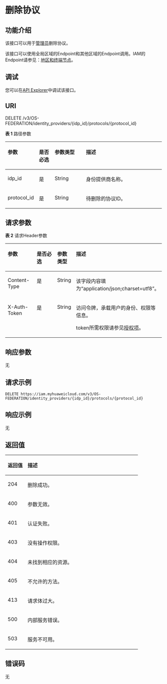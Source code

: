 # 删除协议<a name="iam_13_0406"></a>

## 功能介绍<a name="zh-cn_topic_0224276875_section1125515320516"></a>

该接口可以用于<u>[管理员](https://support.huaweicloud.com/usermanual-iam/iam_01_0001.html)</u><u></u>删除协议。

该接口可以使用全局区域的Endpoint和其他区域的Endpoint调用。IAM的Endpoint请参见：[地区和终端节点](https://developer.huaweicloud.com/endpoint?IAM)。

## 调试<a name="section34684323153"></a>

您可以在[API Explorer](https://apiexplorer.developer.huaweicloud.com/apiexplorer/doc?product=IAM&api=KeystoneDeleteProtocol)中调试该接口。

## URI<a name="zh-cn_topic_0224276875_section7256163218519"></a>

DELETE /v3/OS-FEDERATION/identity\_providers/\{idp\_id\}/protocols/\{protocol\_id\}

**表 1**  路径参数

<a name="zh-cn_topic_0224276875_table1325715326511"></a>
<table><thead align="left"><tr id="zh-cn_topic_0224276875_row625623213515"><th class="cellrowborder" valign="top" width="20%" id="mcps1.2.5.1.1"><p id="zh-cn_topic_0224276875_p11257103285117"><a name="zh-cn_topic_0224276875_p11257103285117"></a><a name="zh-cn_topic_0224276875_p11257103285117"></a>参数</p>
</th>
<th class="cellrowborder" valign="top" width="10%" id="mcps1.2.5.1.2"><p id="zh-cn_topic_0224276875_p625763265116"><a name="zh-cn_topic_0224276875_p625763265116"></a><a name="zh-cn_topic_0224276875_p625763265116"></a>是否必选</p>
</th>
<th class="cellrowborder" valign="top" width="20%" id="mcps1.2.5.1.3"><p id="zh-cn_topic_0224276875_p3257143285118"><a name="zh-cn_topic_0224276875_p3257143285118"></a><a name="zh-cn_topic_0224276875_p3257143285118"></a>参数类型</p>
</th>
<th class="cellrowborder" valign="top" width="50%" id="mcps1.2.5.1.4"><p id="zh-cn_topic_0224276875_p9258113219516"><a name="zh-cn_topic_0224276875_p9258113219516"></a><a name="zh-cn_topic_0224276875_p9258113219516"></a>描述</p>
</th>
</tr>
</thead>
<tbody><tr id="zh-cn_topic_0224276875_row1725653218515"><td class="cellrowborder" valign="top" width="20%" headers="mcps1.2.5.1.1 "><p id="zh-cn_topic_0224276875_p3258432125117"><a name="zh-cn_topic_0224276875_p3258432125117"></a><a name="zh-cn_topic_0224276875_p3258432125117"></a>idp_id</p>
</td>
<td class="cellrowborder" valign="top" width="10%" headers="mcps1.2.5.1.2 "><p id="zh-cn_topic_0224276875_p625813275113"><a name="zh-cn_topic_0224276875_p625813275113"></a><a name="zh-cn_topic_0224276875_p625813275113"></a>是</p>
</td>
<td class="cellrowborder" valign="top" width="20%" headers="mcps1.2.5.1.3 "><p id="zh-cn_topic_0224276875_p42581132195120"><a name="zh-cn_topic_0224276875_p42581132195120"></a><a name="zh-cn_topic_0224276875_p42581132195120"></a>String</p>
</td>
<td class="cellrowborder" valign="top" width="50%" headers="mcps1.2.5.1.4 "><p id="zh-cn_topic_0224276875_p192584325518"><a name="zh-cn_topic_0224276875_p192584325518"></a><a name="zh-cn_topic_0224276875_p192584325518"></a>身份提供商名称。</p>
</td>
</tr>
<tr id="zh-cn_topic_0224276875_row225723235111"><td class="cellrowborder" valign="top" width="20%" headers="mcps1.2.5.1.1 "><p id="zh-cn_topic_0224276875_p18259133216514"><a name="zh-cn_topic_0224276875_p18259133216514"></a><a name="zh-cn_topic_0224276875_p18259133216514"></a>protocol_id</p>
</td>
<td class="cellrowborder" valign="top" width="10%" headers="mcps1.2.5.1.2 "><p id="zh-cn_topic_0224276875_p1725903235116"><a name="zh-cn_topic_0224276875_p1725903235116"></a><a name="zh-cn_topic_0224276875_p1725903235116"></a>是</p>
</td>
<td class="cellrowborder" valign="top" width="20%" headers="mcps1.2.5.1.3 "><p id="zh-cn_topic_0224276875_p3259113245115"><a name="zh-cn_topic_0224276875_p3259113245115"></a><a name="zh-cn_topic_0224276875_p3259113245115"></a>String</p>
</td>
<td class="cellrowborder" valign="top" width="50%" headers="mcps1.2.5.1.4 "><p id="zh-cn_topic_0224276875_p1259432145113"><a name="zh-cn_topic_0224276875_p1259432145113"></a><a name="zh-cn_topic_0224276875_p1259432145113"></a>待删除的协议ID。</p>
</td>
</tr>
</tbody>
</table>

## 请求参数<a name="zh-cn_topic_0224276875_section1925973215120"></a>

**表 2**  请求Header参数

<a name="zh-cn_topic_0224276875_HeaderParameter"></a>
<table><thead align="left"><tr id="zh-cn_topic_0224276875_row9260832145110"><th class="cellrowborder" valign="top" width="20%" id="mcps1.2.5.1.1"><p id="zh-cn_topic_0224276875_p5260173216511"><a name="zh-cn_topic_0224276875_p5260173216511"></a><a name="zh-cn_topic_0224276875_p5260173216511"></a>参数</p>
</th>
<th class="cellrowborder" valign="top" width="20%" id="mcps1.2.5.1.2"><p id="zh-cn_topic_0224276875_p12613323514"><a name="zh-cn_topic_0224276875_p12613323514"></a><a name="zh-cn_topic_0224276875_p12613323514"></a>是否必选</p>
</th>
<th class="cellrowborder" valign="top" width="10%" id="mcps1.2.5.1.3"><p id="zh-cn_topic_0224276875_p2026133285117"><a name="zh-cn_topic_0224276875_p2026133285117"></a><a name="zh-cn_topic_0224276875_p2026133285117"></a>参数类型</p>
</th>
<th class="cellrowborder" valign="top" width="50%" id="mcps1.2.5.1.4"><p id="zh-cn_topic_0224276875_p132611832155113"><a name="zh-cn_topic_0224276875_p132611832155113"></a><a name="zh-cn_topic_0224276875_p132611832155113"></a>描述</p>
</th>
</tr>
</thead>
<tbody><tr id="zh-cn_topic_0224276875_row0260132165115"><td class="cellrowborder" valign="top" width="20%" headers="mcps1.2.5.1.1 "><p id="zh-cn_topic_0224276875_p172616324513"><a name="zh-cn_topic_0224276875_p172616324513"></a><a name="zh-cn_topic_0224276875_p172616324513"></a>Content-Type</p>
</td>
<td class="cellrowborder" valign="top" width="20%" headers="mcps1.2.5.1.2 "><p id="zh-cn_topic_0224276875_p126183211511"><a name="zh-cn_topic_0224276875_p126183211511"></a><a name="zh-cn_topic_0224276875_p126183211511"></a>是</p>
</td>
<td class="cellrowborder" valign="top" width="10%" headers="mcps1.2.5.1.3 "><p id="zh-cn_topic_0224276875_p1726215320514"><a name="zh-cn_topic_0224276875_p1726215320514"></a><a name="zh-cn_topic_0224276875_p1726215320514"></a>String</p>
</td>
<td class="cellrowborder" valign="top" width="50%" headers="mcps1.2.5.1.4 "><p id="zh-cn_topic_0224276875_p8262632135114"><a name="zh-cn_topic_0224276875_p8262632135114"></a><a name="zh-cn_topic_0224276875_p8262632135114"></a>该字段内容填为“application/json;charset=utf8”。</p>
</td>
</tr>
<tr id="zh-cn_topic_0224276875_row12260232175110"><td class="cellrowborder" valign="top" width="20%" headers="mcps1.2.5.1.1 "><p id="zh-cn_topic_0224276875_p1626214326511"><a name="zh-cn_topic_0224276875_p1626214326511"></a><a name="zh-cn_topic_0224276875_p1626214326511"></a>X-Auth-Token</p>
</td>
<td class="cellrowborder" valign="top" width="20%" headers="mcps1.2.5.1.2 "><p id="zh-cn_topic_0224276875_p132631432165110"><a name="zh-cn_topic_0224276875_p132631432165110"></a><a name="zh-cn_topic_0224276875_p132631432165110"></a>是</p>
</td>
<td class="cellrowborder" valign="top" width="10%" headers="mcps1.2.5.1.3 "><p id="zh-cn_topic_0224276875_p1426323210510"><a name="zh-cn_topic_0224276875_p1426323210510"></a><a name="zh-cn_topic_0224276875_p1426323210510"></a>String</p>
</td>
<td class="cellrowborder" valign="top" width="50%" headers="mcps1.2.5.1.4 "><p id="p5370105719916"><a name="p5370105719916"></a><a name="p5370105719916"></a>访问令牌，承载用户的身份、权限等信息。</p>
<p id="p93702057595"><a name="p93702057595"></a><a name="p93702057595"></a>token所需权限请参见<a href="授权项.md">授权项</a>。</p>
</td>
</tr>
</tbody>
</table>

## 响应参数<a name="zh-cn_topic_0224276875_section52631632125117"></a>

无

## 请求示例<a name="zh-cn_topic_0224276875_section18264232155110"></a>

```
DELETE https://iam.myhuaweicloud.com/v3/OS-FEDERATION/identity_providers/{idp_id}/protocols/{protocol_id}
```

## 响应示例<a name="zh-cn_topic_0224276875_section526583245114"></a>

无

## 返回值<a name="zh-cn_topic_0224276875_section172651832105116"></a>

<a name="zh-cn_topic_0224276875_table4324"></a>
<table><thead align="left"><tr id="zh-cn_topic_0224276875_row1626693225111"><th class="cellrowborder" valign="top" width="15%" id="mcps1.1.3.1.1"><p id="zh-cn_topic_0224276875_p0266532195115"><a name="zh-cn_topic_0224276875_p0266532195115"></a><a name="zh-cn_topic_0224276875_p0266532195115"></a>返回值</p>
</th>
<th class="cellrowborder" valign="top" width="85%" id="mcps1.1.3.1.2"><p id="zh-cn_topic_0224276875_p17267193219517"><a name="zh-cn_topic_0224276875_p17267193219517"></a><a name="zh-cn_topic_0224276875_p17267193219517"></a>描述</p>
</th>
</tr>
</thead>
<tbody><tr id="zh-cn_topic_0224276875_row10266173295116"><td class="cellrowborder" valign="top" width="15%" headers="mcps1.1.3.1.1 "><p id="zh-cn_topic_0224276875_p17267163216516"><a name="zh-cn_topic_0224276875_p17267163216516"></a><a name="zh-cn_topic_0224276875_p17267163216516"></a>204</p>
</td>
<td class="cellrowborder" valign="top" width="85%" headers="mcps1.1.3.1.2 "><p id="zh-cn_topic_0224276875_p12267732165116"><a name="zh-cn_topic_0224276875_p12267732165116"></a><a name="zh-cn_topic_0224276875_p12267732165116"></a>删除成功。</p>
</td>
</tr>
<tr id="zh-cn_topic_0224276875_row19266532195111"><td class="cellrowborder" valign="top" width="15%" headers="mcps1.1.3.1.1 "><p id="zh-cn_topic_0224276875_p192681332105112"><a name="zh-cn_topic_0224276875_p192681332105112"></a><a name="zh-cn_topic_0224276875_p192681332105112"></a>400</p>
</td>
<td class="cellrowborder" valign="top" width="85%" headers="mcps1.1.3.1.2 "><p id="zh-cn_topic_0224276875_p13268232115112"><a name="zh-cn_topic_0224276875_p13268232115112"></a><a name="zh-cn_topic_0224276875_p13268232115112"></a>参数无效。</p>
</td>
</tr>
<tr id="zh-cn_topic_0224276875_row4266153219511"><td class="cellrowborder" valign="top" width="15%" headers="mcps1.1.3.1.1 "><p id="zh-cn_topic_0224276875_p18268113295116"><a name="zh-cn_topic_0224276875_p18268113295116"></a><a name="zh-cn_topic_0224276875_p18268113295116"></a>401</p>
</td>
<td class="cellrowborder" valign="top" width="85%" headers="mcps1.1.3.1.2 "><p id="zh-cn_topic_0224276875_p32691832175111"><a name="zh-cn_topic_0224276875_p32691832175111"></a><a name="zh-cn_topic_0224276875_p32691832175111"></a>认证失败。</p>
</td>
</tr>
<tr id="zh-cn_topic_0224276875_row526612321513"><td class="cellrowborder" valign="top" width="15%" headers="mcps1.1.3.1.1 "><p id="zh-cn_topic_0224276875_p122692032185118"><a name="zh-cn_topic_0224276875_p122692032185118"></a><a name="zh-cn_topic_0224276875_p122692032185118"></a>403</p>
</td>
<td class="cellrowborder" valign="top" width="85%" headers="mcps1.1.3.1.2 "><p id="zh-cn_topic_0224276875_p19269113215113"><a name="zh-cn_topic_0224276875_p19269113215113"></a><a name="zh-cn_topic_0224276875_p19269113215113"></a>没有操作权限。</p>
</td>
</tr>
<tr id="zh-cn_topic_0224276875_row1726615322511"><td class="cellrowborder" valign="top" width="15%" headers="mcps1.1.3.1.1 "><p id="zh-cn_topic_0224276875_p326923220519"><a name="zh-cn_topic_0224276875_p326923220519"></a><a name="zh-cn_topic_0224276875_p326923220519"></a>404</p>
</td>
<td class="cellrowborder" valign="top" width="85%" headers="mcps1.1.3.1.2 "><p id="zh-cn_topic_0224276875_p1326903215514"><a name="zh-cn_topic_0224276875_p1326903215514"></a><a name="zh-cn_topic_0224276875_p1326903215514"></a>未找到相应的资源。</p>
</td>
</tr>
<tr id="zh-cn_topic_0224276875_row1126614323518"><td class="cellrowborder" valign="top" width="15%" headers="mcps1.1.3.1.1 "><p id="zh-cn_topic_0224276875_p1727093212517"><a name="zh-cn_topic_0224276875_p1727093212517"></a><a name="zh-cn_topic_0224276875_p1727093212517"></a>405</p>
</td>
<td class="cellrowborder" valign="top" width="85%" headers="mcps1.1.3.1.2 "><p id="zh-cn_topic_0224276875_p11270193215116"><a name="zh-cn_topic_0224276875_p11270193215116"></a><a name="zh-cn_topic_0224276875_p11270193215116"></a>不允许的方法。</p>
</td>
</tr>
<tr id="zh-cn_topic_0224276875_row11266153219518"><td class="cellrowborder" valign="top" width="15%" headers="mcps1.1.3.1.1 "><p id="zh-cn_topic_0224276875_p8270113295110"><a name="zh-cn_topic_0224276875_p8270113295110"></a><a name="zh-cn_topic_0224276875_p8270113295110"></a>413</p>
</td>
<td class="cellrowborder" valign="top" width="85%" headers="mcps1.1.3.1.2 "><p id="zh-cn_topic_0224276875_p42701132175116"><a name="zh-cn_topic_0224276875_p42701132175116"></a><a name="zh-cn_topic_0224276875_p42701132175116"></a>请求体过大。</p>
</td>
</tr>
<tr id="zh-cn_topic_0224276875_row1326623295115"><td class="cellrowborder" valign="top" width="15%" headers="mcps1.1.3.1.1 "><p id="zh-cn_topic_0224276875_p6270132205118"><a name="zh-cn_topic_0224276875_p6270132205118"></a><a name="zh-cn_topic_0224276875_p6270132205118"></a>500</p>
</td>
<td class="cellrowborder" valign="top" width="85%" headers="mcps1.1.3.1.2 "><p id="zh-cn_topic_0224276875_p4270143219512"><a name="zh-cn_topic_0224276875_p4270143219512"></a><a name="zh-cn_topic_0224276875_p4270143219512"></a>内部服务错误。</p>
</td>
</tr>
<tr id="zh-cn_topic_0224276875_row16266103245119"><td class="cellrowborder" valign="top" width="15%" headers="mcps1.1.3.1.1 "><p id="zh-cn_topic_0224276875_p9271203211515"><a name="zh-cn_topic_0224276875_p9271203211515"></a><a name="zh-cn_topic_0224276875_p9271203211515"></a>503</p>
</td>
<td class="cellrowborder" valign="top" width="85%" headers="mcps1.1.3.1.2 "><p id="zh-cn_topic_0224276875_p17271163210513"><a name="zh-cn_topic_0224276875_p17271163210513"></a><a name="zh-cn_topic_0224276875_p17271163210513"></a>服务不可用。</p>
</td>
</tr>
</tbody>
</table>

## 错误码<a name="zh-cn_topic_0224276875_section327119329516"></a>

无

